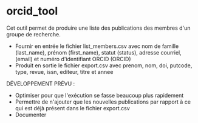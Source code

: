 # orcid_tool

Cet outil permet de produire une liste des publications des membres d'un groupe de recherche. 

- Fournir en entrée le fichier list_members.csv avec nom de famille (last_name), prénom (first_name), statut (status), adresse courriel, (email) et numéro d'identifiant ORCID (ORCID)
- Produit en sortie le fichier export.csv avec prenom, nom, doi, putcode, type, revue, issn, editeur, titre et annee

DÉVELOPPEMENT PRÉVU : 
- Optimiser pour que l'exécution se fasse beaucoup plus rapidement
- Permettre de n'ajouter que les nouvelles publications par rapport à ce qui est déjà présent dans le fichier export.csv
- Documenter
